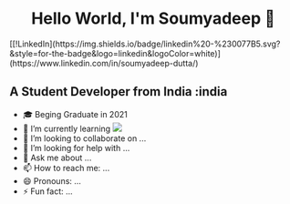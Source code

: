 <h1 align="center"> Hello World, I'm Soumyadeep 👋 </h1>
[[!LinkedIn](https://img.shields.io/badge/linkedin%20-%230077B5.svg?&style=for-the-badge&logo=linkedin&logoColor=white)](https://www.linkedin.com/in/soumyadeep-dutta/)

## A Student Developer from India :india 
- :mortar_board: Beging Graduate in 2021
- 🌱 I’m currently learning <img src="https://img.shields.io/badge/node.js%20-%2343853D.svg?&style=for-the-badge&logo=node.js&logoColor=white" />
- 👯 I’m looking to collaborate on ...
- 🤔 I’m looking for help with ...
- 💬 Ask me about ...
- 📫 How to reach me: ...
- 😄 Pronouns: ...
- ⚡ Fun fact: ...

